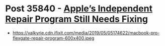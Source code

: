 # Post 35840 - [Apple’s Independent Repair Program Still Needs Fixing](https://www.ifixit.com/News/35840/apples-independent-repair-program-still-needs-fixing)

- https://valkyrie.cdn.ifixit.com/media/2019/05/05174622/macbook-pro-flexgate-repair-program-600x400.jpeg
